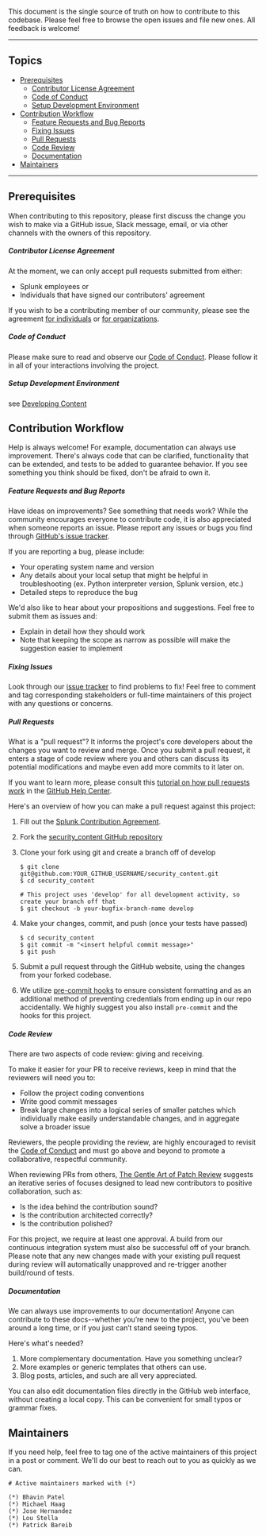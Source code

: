 This document is the single source of truth on how to contribute to this codebase. Please feel free to browse the open issues and file new ones. All feedback is welcome!

----

## Topics

* [Prerequisites](#prerequisites)
    * [Contributor License Agreement](#contributor-license-agreement)
    * [Code of Conduct](#code-of-conduct)
    * [Setup Development Environment](#setup-development-environment)
* [Contribution Workflow](#contribution-workflow)
    * [Feature Requests and Bug Reports](#feature-requests-and-bug-reports)
    * [Fixing Issues](#fixing-issues)
    * [Pull Requests](#pull-requests)
    * [Code Review](#code-review)
    * [Documentation](#documentation)
* [Maintainers](#maintainers)

----

## Prerequisites
When contributing to this repository, please first discuss the change you wish to make via a GitHub issue, Slack message, email, or via other channels with the owners of this repository.

##### Contributor License Agreement
At the moment, we can only accept pull requests submitted from either:
* Splunk employees or
* Individuals that have signed our contributors' agreement

If you wish to be a contributing member of our community, please see the agreement [for individuals](https://www.splunk.com/goto/individualcontributions) or [for organizations](https://www.splunk.com/goto/contributions).

##### Code of Conduct
Please make sure to read and observe our [Code of Conduct](https://github.com/splunk/security_content/wiki/Code-of-Conduct). Please follow it in all of your interactions involving the project.

##### Setup Development Environment
see [Developing Content](https://github.com/splunk/security_content/wiki/Developing-Content)

## Contribution Workflow
Help is always welcome! For example, documentation can always use improvement. There's always code that can be clarified, functionality that can be extended, and tests to be added to guarantee behavior. If you see something you think should be fixed, don't be afraid to own it.

##### Feature Requests and Bug Reports
Have ideas on improvements? See something that needs work? While the community encourages everyone to contribute code, it is also appreciated when someone reports an issue. Please report any issues or bugs you find through [GitHub's issue tracker](https://github.com/splunk/security_content/issues).

If you are reporting a bug, please include:

* Your operating system name and version
* Any details about your local setup that might be helpful in troubleshooting (ex. Python interpreter version, Splunk version, etc.)
* Detailed steps to reproduce the bug

We'd also like to hear about your propositions and suggestions. Feel free to submit them as issues and:

* Explain in detail how they should work
* Note that keeping the scope as narrow as possible will make the suggestion easier to implement

##### Fixing Issues
Look through our [issue tracker](https://github.com/splunk/security_content/issues) to find problems to fix! Feel free to comment and tag corresponding stakeholders or full-time maintainers of this project with any questions or concerns.

##### Pull Requests
What is a "pull request"? It informs the project's core developers about the changes you want to review and merge. Once you submit a pull request, it enters a stage of code review where you and others can discuss its potential modifications and maybe even add more commits to it later on.

If you want to learn more, please consult this [tutorial on how pull requests work](https://help.github.com/articles/using-pull-requests/) in the [GitHub Help Center](https://help.github.com/).

Here's an overview of how you can make a pull request against this project:

1. Fill out the [Splunk Contribution Agreement](https://www.splunk.com/goto/contributions).
2. Fork the [security_content GitHub repository](https://github.com/splunk/security_content)
3. Clone your fork using git and create a branch off of develop

    ```
    $ git clone git@github.com:YOUR_GITHUB_USERNAME/security_content.git
    $ cd security_content

    # This project uses 'develop' for all development activity, so create your branch off that
    $ git checkout -b your-bugfix-branch-name develop
    ```

4. Make your changes, commit, and push (once your tests have passed)

    ```
    $ cd security_content
    $ git commit -m "<insert helpful commit message>"
    $ git push
    ```

5. Submit a pull request through the GitHub website, using the changes from your forked codebase.
6. We utilize [pre-commit hooks](https://pre-commit.com/) to ensure consistent formatting and as an additional method of preventing credentials from ending up in our repo accidentally. We highly suggest you also install `pre-commit` and the hooks for this project.

##### Code Review
There are two aspects of code review: giving and receiving.

To make it easier for your PR to receive reviews, keep in mind that the reviewers will need you to:
* Follow the project coding conventions
* Write good commit messages
* Break large changes into a logical series of smaller patches which individually make easily understandable changes, and in aggregate solve a broader issue

Reviewers, the people providing the review, are highly encouraged to revisit the [Code of Conduct](https://github.com/splunk/security_content/wiki/Code-of-Conduct) and must go above and beyond to promote a collaborative, respectful community.

When reviewing PRs from others, [The Gentle Art of Patch Review](http://sage.thesharps.us/2014/09/01/the-gentle-art-of-patch-review/) suggests an iterative series of focuses designed to lead new contributors to positive collaboration, such as:

* Is the idea behind the contribution sound?
* Is the contribution architected correctly?
* Is the contribution polished?

For this project, we require at least one approval. A build from our continuous integration system must also be successful off of your branch. Please note that any new changes made with your existing pull request during review will automatically unapproved and re-trigger another build/round of tests.

##### Documentation
We can always use improvements to our documentation! Anyone can contribute to these docs--whether you’re new to the project, you’ve been around a long time, or if you just can’t stand seeing typos.

Here's what's needed?

1. More complementary documentation. Have you something unclear?
2. More examples or generic templates that others can use.
3. Blog posts, articles, and such are all very appreciated.

You can also edit documentation files directly in the GitHub web interface, without creating a local copy. This can be convenient for small typos or grammar fixes.

## Maintainers

If you need help, feel free to tag one of the active maintainers of this project in a post or comment. We'll do our best to reach out to you as quickly as we can.

```
# Active maintainers marked with (*)

(*) Bhavin Patel
(*) Michael Haag
(*) Jose Hernandez
(*) Lou Stella
(*) Patrick Bareib
```
